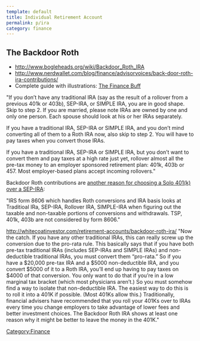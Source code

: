 ```yaml
---
template: default
title: Individual Retirement Account
permalink: p/ira
category: finance
---
```


The Backdoor Roth
-----------------

-   <http://www.bogleheads.org/wiki/Backdoor_Roth_IRA>
-   <http://www.nerdwallet.com/blog/finance/advisorvoices/back-door-roth-ira-contributions/>
-   Complete guide with illustrations: [The Finance Buff](http://thefinancebuff.com/the-backdoor-roth-ira-a-complete-how-to.html)

"If you don’t have any traditional IRA (say as the result of a rollover from a previous 401k or 403b), SEP-IRA, or SIMPLE IRA, you are in good shape. Skip to step 2. If you are married, please note IRAs are owned by one and only one person. Each spouse should look at his or her IRAs separately.

If you have a traditional IRA, SEP-IRA or SIMPLE IRA, and you don’t mind converting all of them to a Roth IRA now, also skip to step 2. You will have to pay taxes when you convert those IRAs.

If you have a traditional IRA, SEP-IRA or SIMPLE IRA, but you don’t want to convert them and pay taxes at a high rate just yet, rollover almost all the pre-tax money to an employer sponsored retirement plan: 401k, 403b or 457. Most employer-based plans accept incoming rollovers."

Backdoor Roth contributions are [another reason for choosing a Solo 401(k) over a SEP-IRA](http://www.bogleheads.org/forum/viewtopic.php?f=2&t=121564):

"IRS form 8606 which handles Roth conversions and IRA basis looks at Traditioal IRa, SEP-IRA, Rollover IRA, SIMPLE-IRA when figuring out the taxable and non-taxable portions of conversions and withdrawals. TSP, 401k, 403b are not considered by form 8606."

<http://whitecoatinvestor.com/retirement-accounts/backdoor-roth-ira/> "Now the catch. If you have any other traditional IRAs, this can really screw up the conversion due to the pro-rata rule. This basically says that if you have both pre-tax traditional IRAs (includes SEP-IRAs and SIMPLE IRAs) and non-deductible traditional IRAs, you must convert them “pro-rata.” So if you have a $20,000 pre-tax IRA and a $5000 non-deductible IRA, and you convert $5000 of it to a Roth IRA, you’ll end up having to pay taxes on $4000 of that conversion. You only want to do that if you’re in a low marginal tax bracket (which most physicians aren’t.) So you must somehow find a way to isolate that non-deductible IRA. The easiest way to do this is to roll it into a 401K if possible. (Most 401Ks allow this.) Traditionally, financial advisers have recommended that you roll your 401Ks over to IRAs every time you change employers to take advantage of lower fees and better investment choices. The Backdoor Roth IRA shows at least one reason why it might be better to leave the money in the 401K."

[Category:Finance](/Category:Finance "wikilink")
